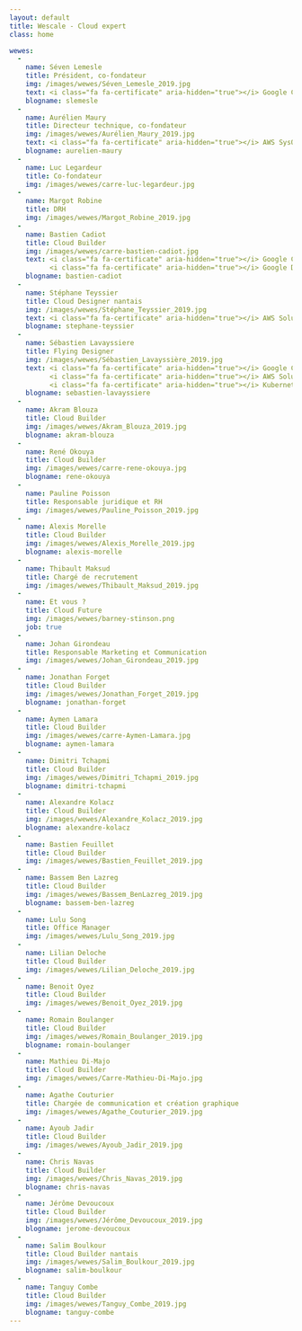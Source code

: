 ```yaml
---
layout: default
title: Wescale - Cloud expert
class: home

wewes:
  -
    name: Séven Lemesle
    title: Président, co-fondateur
    img: /images/wewes/Séven_Lemesle_2019.jpg
    text: <i class="fa fa-certificate" aria-hidden="true"></i> Google Cloud Platform Architect
    blogname: slemesle
  -
    name: Aurélien Maury
    title: Directeur technique, co-fondateur
    img: /images/wewes/Aurélien_Maury_2019.jpg
    text: <i class="fa fa-certificate" aria-hidden="true"></i> AWS SysOps Administrator
    blogname: aurelien-maury
  -
    name: Luc Legardeur
    title: Co-fondateur
    img: /images/wewes/carre-luc-legardeur.jpg
  -
    name: Margot Robine
    title: DRH
    img: /images/wewes/Margot_Robine_2019.jpg
  -
    name: Bastien Cadiot
    title: Cloud Builder
    img: /images/wewes/carre-bastien-cadiot.jpg
    text: <i class="fa fa-certificate" aria-hidden="true"></i> Google Cloud Platform Architect<br>
          <i class="fa fa-certificate" aria-hidden="true"></i> Google Developer Expert
    blogname: bastien-cadiot
  -
    name: Stéphane Teyssier
    title: Cloud Designer nantais
    img: /images/wewes/Stéphane_Teyssier_2019.jpg
    text: <i class="fa fa-certificate" aria-hidden="true"></i> AWS Solution Architect Pro
    blogname: stephane-teyssier
  -
    name: Sébastien Lavayssiere
    title: Flying Designer
    img: /images/wewes/Sébastien_Lavayssière_2019.jpg
    text: <i class="fa fa-certificate" aria-hidden="true"></i> Google Cloud Platform Architect<br>
          <i class="fa fa-certificate" aria-hidden="true"></i> AWS Solution Architect<br>
          <i class="fa fa-certificate" aria-hidden="true"></i> Kubernetes Administrator
    blogname: sebastien-lavayssiere
  -
    name: Akram Blouza
    title: Cloud Builder
    img: /images/wewes/Akram_Blouza_2019.jpg
    blogname: akram-blouza
  -
    name: René Okouya
    title: Cloud Builder
    img: /images/wewes/carre-rene-okouya.jpg
    blogname: rene-okouya
  -
    name: Pauline Poisson
    title: Responsable juridique et RH
    img: /images/wewes/Pauline_Poisson_2019.jpg
  -
    name: Alexis Morelle
    title: Cloud Builder
    img: /images/wewes/Alexis_Morelle_2019.jpg
    blogname: alexis-morelle
  -
    name: Thibault Maksud
    title: Chargé de recrutement
    img: /images/wewes/Thibault_Maksud_2019.jpg
  -
    name: Et vous ?
    title: Cloud Future
    img: /images/wewes/barney-stinson.png
    job: true
  -
    name: Johan Girondeau
    title: Responsable Marketing et Communication
    img: /images/wewes/Johan_Girondeau_2019.jpg
  -
    name: Jonathan Forget
    title: Cloud Builder
    img: /images/wewes/Jonathan_Forget_2019.jpg
    blogname: jonathan-forget
  -
    name: Aymen Lamara
    title: Cloud Builder
    img: /images/wewes/carre-Aymen-Lamara.jpg
    blogname: aymen-lamara
  -
    name: Dimitri Tchapmi
    title: Cloud Builder
    img: /images/wewes/Dimitri_Tchapmi_2019.jpg
    blogname: dimitri-tchapmi
  -
    name: Alexandre Kolacz
    title: Cloud Builder
    img: /images/wewes/Alexandre_Kolacz_2019.jpg
    blogname: alexandre-kolacz  
  -
    name: Bastien Feuillet
    title: Cloud Builder
    img: /images/wewes/Bastien_Feuillet_2019.jpg
  -
    name: Bassem Ben Lazreg
    title: Cloud Builder
    img: /images/wewes/Bassem_BenLazreg_2019.jpg
    blogname: bassem-ben-lazreg
  -
    name: Lulu Song
    title: Office Manager
    img: /images/wewes/Lulu_Song_2019.jpg
  -
    name: Lilian Deloche
    title: Cloud Builder
    img: /images/wewes/Lilian_Deloche_2019.jpg
  -
    name: Benoit Oyez
    title: Cloud Builder
    img: /images/wewes/Benoit_Oyez_2019.jpg   
  -
    name: Romain Boulanger
    title: Cloud Builder
    img: /images/wewes/Romain_Boulanger_2019.jpg
    blogname: romain-boulanger
  -
    name: Mathieu Di-Majo
    title: Cloud Builder
    img: /images/wewes/Carre-Mathieu-Di-Majo.jpg
  -
    name: Agathe Couturier
    title: Chargée de communication et création graphique
    img: /images/wewes/Agathe_Couturier_2019.jpg
  -
    name: Ayoub Jadir
    title: Cloud Builder
    img: /images/wewes/Ayoub_Jadir_2019.jpg
  -
    name: Chris Navas
    title: Cloud Builder
    img: /images/wewes/Chris_Navas_2019.jpg
    blogname: chris-navas
  -
    name: Jérôme Devoucoux
    title: Cloud Builder
    img: /images/wewes/Jérôme_Devoucoux_2019.jpg
    blogname: jerome-devoucoux
  -
    name: Salim Boulkour
    title: Cloud Builder nantais
    img: /images/wewes/Salim_Boulkour_2019.jpg
    blogname: salim-boulkour
  -
    name: Tanguy Combe
    title: Cloud Builder
    img: /images/wewes/Tanguy_Combe_2019.jpg
    blogname: tanguy-combe
---
```

